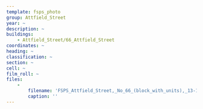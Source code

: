 ```yaml
---
template: fsps_photo
group: Attfield_Street
year: ~
description: ~
buildings:
    - Attfield_Street/66_Attfield_Street
coordinates: ~
heading: ~
classification: ~
section: ~
cell: ~
film_roll: ~
files:
    -
        filename: 'FSPS_Attfield_Street,_No_66_(block_with_units),_13-1-F.png'
        caption: ''
---
```

